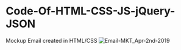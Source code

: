 # Code-Of-HTML-CSS-JS-jQuery-JSON

Mockup Email created in HTML/CSS
![Email-MKT_Apr-2nd-2019](https://user-images.githubusercontent.com/23115314/85188921-d851a500-b2dc-11ea-84c6-81aedc59f1a0.png)
